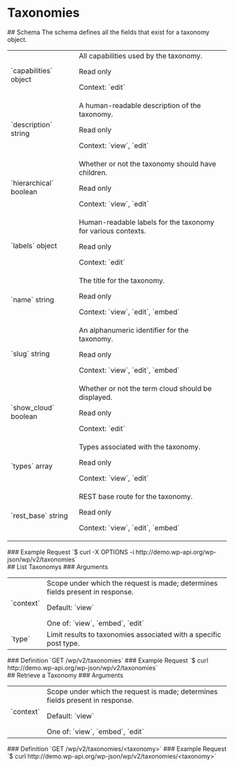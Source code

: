 # Taxonomies

<section class="route">
<div class="primary">
## Schema
The schema defines all the fields that exist for a taxonomy object.
<table class="attributes">
<tbody>
<tr id="schema-capabilities">
<td>`capabilities`
<span class="type">object</span></td>
<td>All capabilities used by the taxonomy.
<p class="read-only">Read only</p>
<p class="context">Context: `edit`</p>
</td>
</tr>
<tr id="schema-description">
<td>`description`
<span class="type">string</span></td>
<td>A human-readable description of the taxonomy.
<p class="read-only">Read only</p>
<p class="context">Context: `view`, `edit`</p>
</td>
</tr>
<tr id="schema-hierarchical">
<td>`hierarchical`
<span class="type">boolean</span></td>
<td>Whether or not the taxonomy should have children.
<p class="read-only">Read only</p>
<p class="context">Context: `view`, `edit`</p>
</td>
</tr>
<tr id="schema-labels">
<td>`labels`
<span class="type">object</span></td>
<td>Human-readable labels for the taxonomy for various contexts.
<p class="read-only">Read only</p>
<p class="context">Context: `edit`</p>
</td>
</tr>
<tr id="schema-name">
<td>`name`
<span class="type">string</span></td>
<td>The title for the taxonomy.
<p class="read-only">Read only</p>
<p class="context">Context: `view`, `edit`, `embed`</p>
</td>
</tr>
<tr id="schema-slug">
<td>`slug`
<span class="type">string</span></td>
<td>An alphanumeric identifier for the taxonomy.
<p class="read-only">Read only</p>
<p class="context">Context: `view`, `edit`, `embed`</p>
</td>
</tr>
<tr id="schema-show_cloud">
<td>`show_cloud`
<span class="type">boolean</span></td>
<td>Whether or not the term cloud should be displayed.
<p class="read-only">Read only</p>
<p class="context">Context: `edit`</p>
</td>
</tr>
<tr id="schema-types">
<td>`types`
<span class="type">array</span></td>
<td>Types associated with the taxonomy.
<p class="read-only">Read only</p>
<p class="context">Context: `view`, `edit`</p>
</td>
</tr>
<tr id="schema-rest_base">
<td>`rest_base`
<span class="type">string</span></td>
<td>REST base route for the taxonomy.
<p class="read-only">Read only</p>
<p class="context">Context: `view`, `edit`, `embed`</p>
</td>
</tr>
</tbody>
</table>
</div>
<div class="secondary">
### Example Request
`$ curl -X OPTIONS -i http://demo.wp-api.org/wp-json/wp/v2/taxonomies`</div>
</section><section class="route">
<div class="primary">
## List Taxonomys
### Arguments
<table class="arguments">
<tbody>
<tr>
<td>`context`</td>
<td>Scope under which the request is made; determines fields present in response.
<p class="default">Default: `view`</p>
One of: `view`, `embed`, `edit`</td>
</tr>
<tr>
<td>`type`</td>
<td>Limit results to taxonomies associated with a specific post type.</td>
</tr>
</tbody>
</table>
</div>
<div class="secondary">
### Definition
`GET /wp/v2/taxonomies`
### Example Request
`$ curl http://demo.wp-api.org/wp-json/wp/v2/taxonomies`</div>
</section><section class="route">
<div class="primary">
## Retrieve a Taxonomy
### Arguments
<table class="arguments">
<tbody>
<tr>
<td>`context`</td>
<td>Scope under which the request is made; determines fields present in response.
<p class="default">Default: `view`</p>
One of: `view`, `embed`, `edit`</td>
</tr>
</tbody>
</table>
</div>
<div class="secondary">
### Definition
`GET /wp/v2/taxonomies/&lt;taxonomy&gt;`
### Example Request
`$ curl http://demo.wp-api.org/wp-json/wp/v2/taxonomies/&lt;taxonomy&gt;`</div>
</section>
